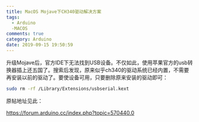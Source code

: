 ```yaml
---
title: MacOS Mojave下CH340驱动解决方案
tags:
  - Arduino
  -MACOS
comments: true
category: Arduino
date: 2019-09-15 19:50:59
---
```



升级Mojave后，官方IDE下无法找到USB设备。不仅如此，使用苹果官方的usb转换器插上还五国了。搜索后发现，原来似乎ch340的驱动系统已经内置，不需要再安装以前的驱动了。要使设备可用，只要删除原来安装的驱动即可：

```bash
sudo rm -rf /Library/Extensions/usbserial.kext
```

原帖地址见此：

<a href="https://forum.arduino.cc/index.php?topic=570440.0" target="_blank">https://forum.arduino.cc/index.php?topic=570440.0</a>
